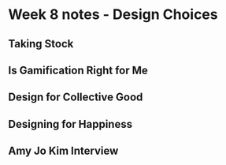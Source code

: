 # Week 8 notes - Design Choices

## Taking Stock




## Is Gamification Right for Me





## Design for Collective Good





## Designing for Happiness





## Amy Jo Kim Interview




